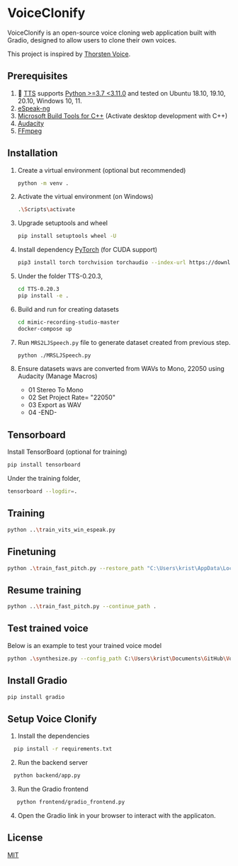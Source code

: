 # VoiceClonify

VoiceClonify is an open-source voice cloning web application built with Gradio, designed to allow users to clone their own voices.

This project is inspired by [Thorsten Voice](https://www.youtube.com/watch?v=bJjzSo_fOS8&ab_channel=Thorsten-Voice).

## Prerequisites

1. 🐸 [TTS](https://github.com/coqui-ai/TTS) supports [Python >=3.7 <3.11.0](https://www.python.org/downloads/) and tested on Ubuntu 18.10, 19.10, 20.10, Windows 10, 11.
2. [eSpeak-ng](https://github.com/espeak-ng/espeak-ng/releases/tag/1.51)
3. [Microsoft Build Tools for C++](https://visualstudio.microsoft.com/visual-cpp-build-tools/) (Activate desktop development with C++)
4. [Audacity](https://www.audacityteam.org/download/)
5. [FFmpeg](https://www.ffmpeg.org/download.html)

## Installation

1. Create a virtual environment (optional but recommended)

   ```bash
   python -m venv .
   ```

2. Activate the virtual environment (on Windows)

   ```bash
   .\Scripts\activate
   ```

3. Upgrade setuptools and wheel

   ```bash
   pip install setuptools wheel -U
   ```

4. Install dependency [PyTorch](https://pytorch.org/get-started/locally/) (for CUDA support)

   ```bash
   pip3 install torch torchvision torchaudio --index-url https://download.pytorch.org/whl/cu121
   ```

5. Under the folder TTS-0.20.3,

   ```bash
   cd TTS-0.20.3
   pip install -e .
   ```

6. Build and run for creating datasets

   ```bash
   cd mimic-recording-studio-master
   docker-compose up
   ```

7. Run `MRS2LJSpeech.py` file to generate dataset created from previous step.

   ```bash
   python ./MRSLJSpeech.py
   ```

8. Ensure datasets wavs are converted from WAVs to Mono, 22050 using Audacity (Manage Macros)
   - 01 Stereo To Mono
   - 02 Set Project Rate= "22050"
   - 03 Export as WAV
   - 04 -END-

## Tensorboard

Install TensorBoard (optional for training)

```bash
pip install tensorboard
```

Under the training folder,

```bash
tensorboard --logdir=.
```

## Training

```bash
python ..\train_vits_win_espeak.py
```

## Finetuning

```bash
python .\train_fast_pitch.py --restore_path "C:\Users\krist\AppData\Local\tts\tts_models--en--ljspeech--fast_pitch\model_file.pth" --coqpit.run_name "fast_pitch_finetuning"
```

## Resume training

```bash
python ..\train_fast_pitch.py --continue_path .
```

## Test trained voice

Below is an example to test your trained voice model

```bash
python .\synthesize.py --config_path C:\Users\krist\Documents\GitHub\VoiceClonify\kengli_training_space\fast_pitch_finetuning-June-02-2024_01+35AM-0ae693a\config.json --model_path C:\Users\krist\Documents\GitHub\VoiceClonify\kengli_training_space\fast_pitch_finetuning-June-02-2024_01+35AM-0ae693a\best_model_259344.pth --text "The quick brown fox jumps over the lazy dog!" --out_path C:\Users\krist\Documents\GitHub\VoiceClonify\kengli_training_space\test.wav
```

## Install Gradio

```bash
pip install gradio
```

## Setup Voice Clonify

1. Install the dependencies

```bash
  pip install -r requirements.txt
```

2. Run the backend server

```bash
  python backend/app.py
```

3. Run the Gradio frontend

```bash
   python frontend/gradio_frontend.py
```

4. Open the Gradio link in your browser to interact with the applicaton.

## License

[MIT](https://choosealicense.com/licenses/mit/)
